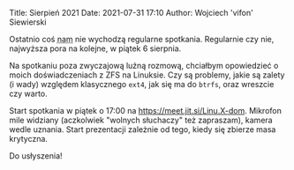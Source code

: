 Title: Sierpień 2021
Date: 2021-07-31 17:10
Author: Wojciech 'vifon' Siewierski

Ostatnio coś
<abbr title="i przez &quot;nam&quot; mam na myśli &quot;mnie&quot;">nam</abbr>
nie wychodzą regularne spotkania.  Regularnie czy nie,
najwyższa pora na kolejne, w piątek 6 sierpnia.

Na spotkaniu poza zwyczajową luźną rozmową, chciałbym opowiedzieć
o moich doświadczeniach z ZFS na Linuksie.  Czy są problemy, jakie są
zalety (i wady) względem klasycznego `ext4`, jak się ma do `btrfs`,
oraz wreszcie czy warto.

Start spotkania w piątek o 17:00 na <https://meet.jit.si/Linu.X-dom>.
Mikrofon mile widziany (aczkolwiek "wolnych słuchaczy" też zapraszam),
kamera wedle uznania.  Start prezentacji zależnie od tego, kiedy się
zbierze masa krytyczna.

Do usłyszenia!
